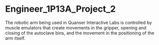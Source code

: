 # Engineer_1P13A_Project_2
The robotic arm being used in Quanser Interactive Labs is controlled by muscle emulators that create movements in the gripper, opening and closing of the autoclave bins, and the movement in the positioning of the arm itself.  
